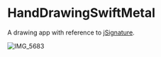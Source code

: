 # HandDrawingSwiftMetal
A drawing app with reference to [jSignature](https://willowsystems.github.io/jSignature/#/about/linesmoothing/).

![IMG_5683](https://user-images.githubusercontent.com/51893896/143883969-2b349f64-04d7-4b3a-95bd-7b97f9ccd178.PNG)
